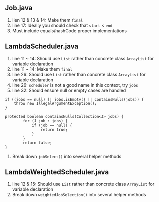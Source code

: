 ## Job.java

1. lien 12 & 13 & 14: Make them `final`
2. line 17: Ideally you should check that `start` < `end`
3. Must include equals/hashCode proper implementations

## LambdaScheduler.java

1. line 11 ~ 14: Should use `List` rather than concrete class `ArrayList` for variable declaration
2. line 11 ~ 14: Make them `final`
3. line 26: Should use `List` rather than concrete class `ArrayList` for variable declaration
4. line 26: `scheduler` is not a good name in this context, try `jobs`
5. line 32: Should ensure null or empty cases are handled

```
if ((jobs == null) || jobs.isEmpty() || containsNulls(jobs)) {
	throw new IllegalArgumentException();
}

```

```
protected boolean containsNulls(Collection<J> jobs) {
        for (J job : jobs) {
            if (job == null) {
                return true;
            }
        }
        return false;
}

```

1. Break down `jobSelect()` into several helper methods

## LambdaWeightedScheduler.java

1. line 12 & 15: Should use `List` rather than concrete class `ArrayList` for variable declaration
2. Break down `weightedJobSelection()` into several helper methods